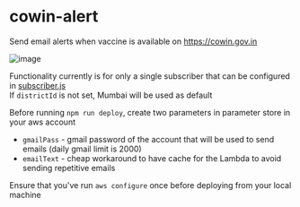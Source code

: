 # cowin-alert
Send email alerts when vaccine is available on https://cowin.gov.in

![image](https://user-images.githubusercontent.com/17964902/116826053-bdfc7f00-abaf-11eb-8f5f-da182c9daa8c.png)

Functionality currently is for only a single subscriber that can be configured in [subscriber.js](https://github.com/qruiger/cowin-alert/blob/master/src/subscriber.js)   
If `districtId` is not set, Mumbai will be used as default

Before running `npm run deploy`, create two parameters in parameter store in your aws account
 - `gmailPass` - gmail password of the account that will be used to send emails (daily gmail limit is 2000)
 - `emailText` - cheap workaround to have cache for the Lambda to avoid sending repetitive emails   

Ensure that you've run `aws configure` once before deploying from your local machine
